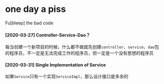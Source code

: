 # one day a piss

Fu[bleep] the bad code

#### [2020-03-27] Controller-Service-Dao？

每当创建一个新项目的时候，什么都不做就先创建`controller`、`service`、`dao`包的程序员，不一定是无法完成工作的程序员，但一定是一个没有思想的程序员

#### [2020-03-31] Single Implementation of Service

如果`Service`只有一个实现`ServiceImpl`，那么设计接口是多余的
